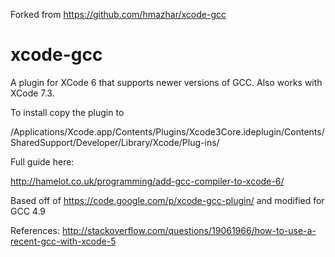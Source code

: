 Forked from https://github.com/hmazhar/xcode-gcc

# xcode-gcc
A plugin for XCode 6 that supports newer versions of GCC.
Also works with XCode 7.3.

To install copy the plugin to 

/Applications/Xcode.app/Contents/Plugins/Xcode3Core.ideplugin/Contents/SharedSupport/Developer/Library/Xcode/Plug-ins/

Full guide here:

http://hamelot.co.uk/programming/add-gcc-compiler-to-xcode-6/

Based off of https://code.google.com/p/xcode-gcc-plugin/ and modified for GCC 4.9

References:
http://stackoverflow.com/questions/19061966/how-to-use-a-recent-gcc-with-xcode-5

